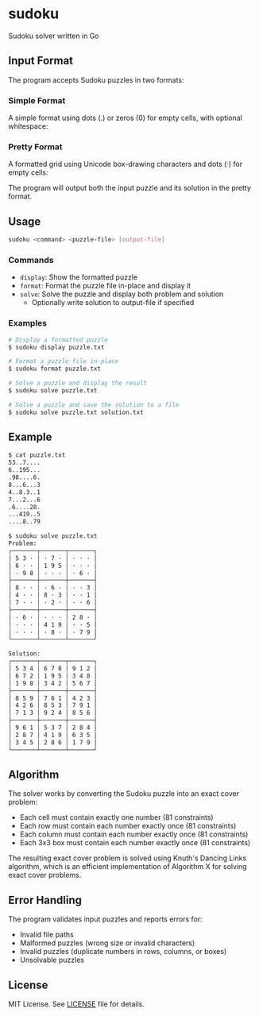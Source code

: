 # sudoku
Sudoku solver written in Go

## Input Format
The program accepts Sudoku puzzles in two formats:

### Simple Format
A simple format using dots (.) or zeros (0) for empty cells, with optional whitespace:

### Pretty Format
A formatted grid using Unicode box-drawing characters and dots (·) for empty cells:

The program will output both the input puzzle and its solution in the pretty format.

## Usage
```bash
sudoku <command> <puzzle-file> [output-file]
```

### Commands
- `display`: Show the formatted puzzle
- `format`: Format the puzzle file in-place and display it
- `solve`: Solve the puzzle and display both problem and solution
  - Optionally write solution to output-file if specified

### Examples
```bash
# Display a formatted puzzle
$ sudoku display puzzle.txt

# Format a puzzle file in-place
$ sudoku format puzzle.txt

# Solve a puzzle and display the result
$ sudoku solve puzzle.txt

# Solve a puzzle and save the solution to a file
$ sudoku solve puzzle.txt solution.txt
```

## Example
```bash
$ cat puzzle.txt
53..7....
6..195...
.98....6.
8...6...3
4..8.3..1
7...2...6
.6....28.
...419..5
....8..79

$ sudoku solve puzzle.txt
Problem:
┌───────┬───────┬───────┐
│ 5 3 · │ · 7 · │ · · · │
│ 6 · · │ 1 9 5 │ · · · │
│ · 9 8 │ · · · │ · 6 · │
├───────┼───────┼───────┤
│ 8 · · │ · 6 · │ · · 3 │
│ 4 · · │ 8 · 3 │ · · 1 │
│ 7 · · │ · 2 · │ · · 6 │
├───────┼───────┼───────┤
│ · 6 · │ · · · │ 2 8 · │
│ · · · │ 4 1 9 │ · · 5 │
│ · · · │ · 8 · │ · 7 9 │
└───────┴───────┴───────┘

Solution:
┌───────┬───────┬───────┐
│ 5 3 4 │ 6 7 8 │ 9 1 2 │
│ 6 7 2 │ 1 9 5 │ 3 4 8 │
│ 1 9 8 │ 3 4 2 │ 5 6 7 │
├───────┼───────┼───────┤
│ 8 5 9 │ 7 6 1 │ 4 2 3 │
│ 4 2 6 │ 8 5 3 │ 7 9 1 │
│ 7 1 3 │ 9 2 4 │ 8 5 6 │
├───────┼───────┼───────┤
│ 9 6 1 │ 5 3 7 │ 2 8 4 │
│ 2 8 7 │ 4 1 9 │ 6 3 5 │
│ 3 4 5 │ 2 8 6 │ 1 7 9 │
└───────┴───────┴───────┘
```

## Algorithm
The solver works by converting the Sudoku puzzle into an exact cover problem:
- Each cell must contain exactly one number (81 constraints)
- Each row must contain each number exactly once (81 constraints)
- Each column must contain each number exactly once (81 constraints)
- Each 3x3 box must contain each number exactly once (81 constraints)

The resulting exact cover problem is solved using Knuth's Dancing Links algorithm, which is an efficient implementation of Algorithm X for solving exact cover problems.

## Error Handling
The program validates input puzzles and reports errors for:
- Invalid file paths
- Malformed puzzles (wrong size or invalid characters)
- Invalid puzzles (duplicate numbers in rows, columns, or boxes)
- Unsolvable puzzles

## License
MIT License. See [LICENSE](LICENSE) file for details.
